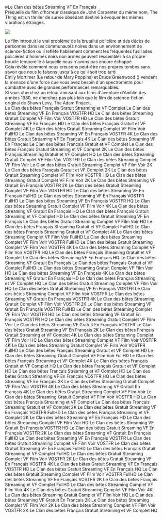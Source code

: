 #Le Clan des bêtes Streaming VF En Français  
Préquelle du film d'horreur classique de John Carpenter du même nom, The Thing est un thriller de survie obsédant destiné à évoquer les mêmes vibrations étranges.  
  
[![](https://i.imgur.com/qSNzIqt.png)](https://movie.rssnews.media/ZXkkyWVDk.php)  
  
Le film introduit le vrai problème de la brutalité policière et des décès de personnes dans les communautés noires dans un environnement de science-fiction où il reflète habilement comment les fréquentes fusillades policières d'hommes noirs non armés peuvent ressembler à sa propre boucle temporelle à laquelle nous n'avons pas encore échappé.  
Cela révèle comment nous creusons peut-être nos propres tombes sans savoir que nous le faisons jusqu'à ce qu'il soit trop tard.  
Emily Mortimer (Le retour de Mary Poppins) et Bruce Greenwood () vendent la menace d'une force que vous avez besoin d'un spectromètre pour combattre avec de grandes performances remarquables.  
Si vous cherchez un retour amusant aux films d'aventure d'Amblin des années 1980, ne cherchez pas plus loin que le film de science-fiction original  de Shawn Levy, The Adam Project.  
Le Clan des bêtes Français Gratuit Streaming et VF Complet
Le Clan des bêtes Streaming VF En Français VOSTFR HD
Le Clan des bêtes Streaming Gratuit Complet VF Film Voir VOSTFR HD
Le Clan des bêtes Gratuit Streaming VF En Français HD
Le Clan des bêtes Français Gratuit et VF Complet 4K
Le Clan des bêtes Gratuit Streaming Complet VF Film Voir FullHD
Le Clan des bêtes Streaming VF En Français VOSTFR 4K
Le Clan des bêtes Gratuit Streaming VF En Français 4K
Le Clan des bêtes Streaming VF En Français
Le Clan des bêtes Français Gratuit et VF Complet
Le Clan des bêtes Français Gratuit Streaming et VF Complet 2K
Le Clan des bêtes Français Streaming Gratuit et VF Complet HQ
Le Clan des bêtes Streaming Gratuit Complet VF Film Voir VOSTFR
Le Clan des bêtes Streaming Complet VF Film Voir
Le Clan des bêtes Gratuit Streaming Complet VF Film Voir 2K
Le Clan des bêtes Français Gratuit et VF Complet 2K
Le Clan des bêtes Gratuit Streaming Complet VF Film Voir VOSTFR HQ
Le Clan des bêtes Streaming Gratuit Complet VF Film Voir 2K
Le Clan des bêtes Streaming VF Gratuit En Français VOSTFR 2K
Le Clan des bêtes Gratuit Streaming Complet VF Film Voir VOSTFR HD
Le Clan des bêtes Streaming VF En Français FullHD
Le Clan des bêtes Streaming VF En Français VOSTFR FullHD
Le Clan des bêtes Streaming VF En Français VOSTFR HQ
Le Clan des bêtes Streaming Gratuit Complet VF Film Voir 4K
Le Clan des bêtes Streaming VF Gratuit En Français HQ
Le Clan des bêtes Français Gratuit Streaming et VF Complet HD
Le Clan des bêtes Gratuit Streaming VF En Français
Le Clan des bêtes Gratuit Streaming Complet VF Film Voir HD
Le Clan des bêtes Français Streaming Gratuit et VF Complet FullHD
Le Clan des bêtes Français Streaming Gratuit et VF Complet 4K
Le Clan des bêtes Streaming Complet VF Film Voir FullHD
Le Clan des bêtes Streaming Complet VF Film Voir VOSTFR FullHD
Le Clan des bêtes Gratuit Streaming Complet VF Film Voir VOSTFR 4K
Le Clan des bêtes Streaming Complet VF Film Voir VOSTFR HQ
Le Clan des bêtes Français Streaming Gratuit et VF Complet
Le Clan des bêtes Streaming VF En Français HQ
Le Clan des bêtes Streaming VF Gratuit En Français
Le Clan des bêtes Français Gratuit et VF Complet FullHD
Le Clan des bêtes Streaming Gratuit Complet VF Film Voir HD
Le Clan des bêtes Streaming VF En Français 4K
Le Clan des bêtes Streaming VF Gratuit En Français HD
Le Clan des bêtes Français Streaming et VF Complet HQ
Le Clan des bêtes Gratuit Streaming Complet VF Film Voir HQ
Le Clan des bêtes Gratuit Streaming VF En Français VOSTFR
Le Clan des bêtes Streaming Complet VF Film Voir VOSTFR
Le Clan des bêtes Streaming VF Gratuit En Français VOSTFR 4K
Le Clan des bêtes Streaming Gratuit Complet VF Film Voir VOSTFR 2K
Le Clan des bêtes Streaming VF Gratuit En Français VOSTFR FullHD
Le Clan des bêtes Streaming Complet VF Film Voir VOSTFR HD
Le Clan des bêtes Streaming VF Gratuit En Français VOSTFR HQ
Le Clan des bêtes Streaming Gratuit Complet VF Film Voir
Le Clan des bêtes Streaming VF Gratuit En Français VOSTFR
Le Clan des bêtes Gratuit Streaming VF En Français 2K
Le Clan des bêtes Français Gratuit Streaming et VF Complet 4K
Le Clan des bêtes Streaming Complet VF Film Voir HQ
Le Clan des bêtes Streaming Complet VF Film Voir VOSTFR 4K
Le Clan des bêtes Streaming Gratuit Complet VF Film Voir VOSTFR FullHD
Le Clan des bêtes Français Streaming Gratuit et VF Complet HD
Le Clan des bêtes Streaming Gratuit Complet VF Film Voir FullHD
Le Clan des bêtes Français Streaming et VF Complet 4K
Le Clan des bêtes Français Gratuit et VF Complet HQ
Le Clan des bêtes Français Gratuit et VF Complet HD
Le Clan des bêtes Français Streaming et VF Complet HD
Le Clan des bêtes Gratuit Streaming VF En Français VOSTFR HQ
Le Clan des bêtes Streaming VF En Français 2K
Le Clan des bêtes Streaming Gratuit Complet VF Film Voir VOSTFR 4K
Le Clan des bêtes Streaming VF Gratuit En Français 4K
Le Clan des bêtes Gratuit Streaming Complet VF Film Voir
Le Clan des bêtes Streaming Gratuit Complet VF Film Voir VOSTFR HQ
Le Clan des bêtes Français Streaming et VF Complet
Le Clan des bêtes Français Streaming Gratuit et VF Complet 2K
Le Clan des bêtes Gratuit Streaming VF En Français VOSTFR FullHD
Le Clan des bêtes Français Streaming et VF Complet 2K
Le Clan des bêtes Streaming VF En Français HD
Le Clan des bêtes Streaming Complet VF Film Voir HD
Le Clan des bêtes Streaming VF Gratuit En Français VOSTFR HD
Le Clan des bêtes Gratuit Streaming VF En Français VOSTFR 2K
Le Clan des bêtes Streaming VF Gratuit En Français FullHD
Le Clan des bêtes Streaming VF En Français VOSTFR
Le Clan des bêtes Gratuit Streaming Complet VF Film Voir VOSTFR
Le Clan des bêtes Gratuit Streaming VF En Français FullHD
Le Clan des bêtes Français Gratuit Streaming et VF Complet FullHD
Le Clan des bêtes Gratuit Streaming Complet VF Film Voir VOSTFR 2K
Le Clan des bêtes Gratuit Streaming VF En Français VOSTFR 4K
Le Clan des bêtes Gratuit Streaming VF En Français VOSTFR HD
Le Clan des bêtes Gratuit Streaming VF En Français HQ
Le Clan des bêtes Gratuit Streaming Complet VF Film Voir VOSTFR FullHD
Le Clan des bêtes Streaming VF En Français VOSTFR 2K
Le Clan des bêtes Français Streaming et VF Complet FullHD
Le Clan des bêtes Streaming Complet VF Film Voir 4K
Le Clan des bêtes Gratuit Streaming Complet VF Film Voir 4K
Le Clan des bêtes Streaming Gratuit Complet VF Film Voir HQ
Le Clan des bêtes Streaming VF Gratuit En Français 2K
Le Clan des bêtes Streaming Complet VF Film Voir 2K
Le Clan des bêtes Streaming Complet VF Film Voir VOSTFR 2K
Le Clan des bêtes Français Gratuit Streaming et VF Complet HQ